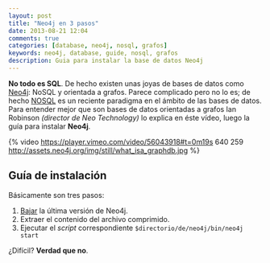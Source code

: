 ```yaml
---
layout: post
title: "Neo4j en 3 pasos"
date: 2013-08-21 12:04
comments: true
categories: [database, neo4j, nosql, grafos]
keywords: neo4j, database, guide, nosql, grafos
description: Guia para instalar la base de datos Neo4j
---
```

**No todo es SQL**. De hecho existen unas joyas de bases de datos como [Neo4j](http://www.neo4j.org/): NoSQL y orientada a grafos.
Parece complicado pero no lo es; de hecho [NOSQL](http://es.wikipedia.org/wiki/NoSQL) es un reciente paradigma en el ámbito de las bases de datos.
Para entender mejor que son bases de datos orientadas a grafos Ian Robinson _(director de Neo Technology)_ lo explica en éste vídeo, luego la guía para instalar **Neo4j**.
<!--more-->

{% video https://player.vimeo.com/video/56043918#t=0m19s 640 259 http://assets.neo4j.org/img/still/what_isa_graphdb.jpg %}

## Guía de instalación

Básicamente son tres pasos:

1. [Bajar](http://www.neo4j.org/download) la última versión de Neo4j. 
2. Extraer el contenido del archivo comprimido.
3. Ejecutar el _script_ correspondiente `$directorio/de/neo4j/bin/neo4j start`

¿Difícil? **Verdad que no**.
